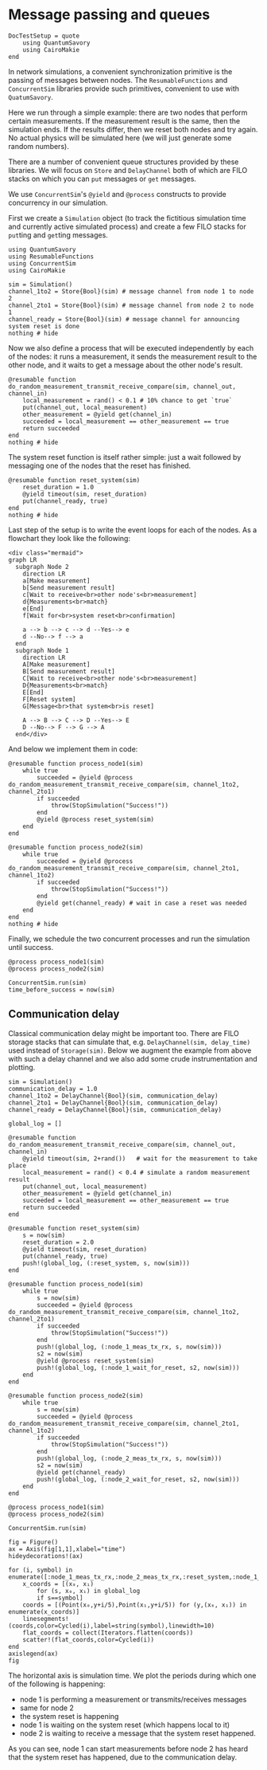 # Message passing and queues

```@meta
DocTestSetup = quote
    using QuantumSavory
    using CairoMakie
end
```

In network simulations, a convenient synchronization primitive is the passing of messages between nodes.
The `ResumableFunctions` and `ConcurrentSim` libraries provide such primitives, convenient to use with `QuatumSavory`.

Here we run through a simple example: there are two nodes that perform certain measurements. If the measurement result is the same, then the simulation ends. If the results differ, then we reset both nodes and try again. No actual physics will be simulated here (we will just generate some random numbers).

There are a number of convenient queue structures provided by these libraries. We will focus on `Store` and `DelayChannel` both of which are FILO stacks on which you can `put` messages or `get` messages.

We use `ConcurrentSim`'s `@yield` and `@process` constructs to provide concurrency in our simulation.

First we create a `Simulation` object (to track the fictitious simulation time and currently active simulated process) and create a few FILO stacks for `put`ting and `get`ting messages.

```@example messagechannel
using QuantumSavory
using ResumableFunctions
using ConcurrentSim
using CairoMakie

sim = Simulation()
channel_1to2 = Store{Bool}(sim) # message channel from node 1 to node 2
channel_2to1 = Store{Bool}(sim) # message channel from node 2 to node 1
channel_ready = Store{Bool}(sim) # message channel for announcing system reset is done
nothing # hide
```

Now we also define a process that will be executed independently by each of the nodes: it runs a measurement, it sends the measurement result to the other node, and it waits to get a message about the other node's result.

```@example messagechannel
@resumable function do_random_measurement_transmit_receive_compare(sim, channel_out, channel_in)
    local_measurement = rand() < 0.1 # 10% chance to get `true`
    put(channel_out, local_measurement)
    other_measurement = @yield get(channel_in)
    succeeded = local_measurement == other_measurement == true
    return succeeded
end
nothing # hide
```

The system reset function is itself rather simple: just a wait followed by messaging one of the nodes that the reset has finished.

```@example messagechannel
@resumable function reset_system(sim)
    reset_duration = 1.0
    @yield timeout(sim, reset_duration)
    put(channel_ready, true)
end
nothing # hide
```

Last step of the setup is to write the event loops for each of the nodes. As a flowchart they look like the following:

```@raw html
<div class="mermaid">
graph LR
  subgraph Node 2
    direction LR
    a[Make measurement]
    b[Send measurement result]
    c[Wait to receive<br>other node's<br>measurement]
    d{Measurements<br>match}
    e[End]
    f[Wait for<br>system reset<br>confirmation]

    a --> b --> c --> d --Yes--> e
    d --No--> f --> a
  end
  subgraph Node 1
    direction LR
    A[Make measurement]
    B[Send measurement result]
    C[Wait to receive<br>other node's<br>measurement]
    D{Measurements<br>match}
    E[End]
    F[Reset system]
    G[Message<br>that system<br>is reset]

    A --> B --> C --> D --Yes--> E
    D --No--> F --> G --> A
  end</div>
```

And below we implement them in code:

```@example messagechannel
@resumable function process_node1(sim)
    while true
        succeeded = @yield @process do_random_measurement_transmit_receive_compare(sim, channel_1to2, channel_2to1)
        if succeeded
            throw(StopSimulation("Success!"))
        end
        @yield @process reset_system(sim)
    end
end

@resumable function process_node2(sim)
    while true
        succeeded = @yield @process do_random_measurement_transmit_receive_compare(sim, channel_2to1, channel_1to2)
        if succeeded
            throw(StopSimulation("Success!"))
        end
        @yield get(channel_ready) # wait in case a reset was needed
    end
end
nothing # hide
```

Finally, we schedule the two concurrent processes and run the simulation until success.

```@example messagechannel
@process process_node1(sim)
@process process_node2(sim)

ConcurrentSim.run(sim)
time_before_success = now(sim)
```

## Communication delay

Classical communication delay might be important too. There are FILO storage stacks that can simulate that, e.g. `DelayChannel(sim, delay_time)` used instead of `Storage(sim)`. Below we augment the example from above with such a delay channel and we also add some crude instrumentation and plotting.

```@example messagechannel
sim = Simulation()
communication_delay = 1.0
channel_1to2 = DelayChannel{Bool}(sim, communication_delay)
channel_2to1 = DelayChannel{Bool}(sim, communication_delay)
channel_ready = DelayChannel{Bool}(sim, communication_delay)

global_log = []

@resumable function do_random_measurement_transmit_receive_compare(sim, channel_out, channel_in)
    @yield timeout(sim, 2+rand())   # wait for the measurement to take place
    local_measurement = rand() < 0.4 # simulate a random measurement result
    put(channel_out, local_measurement)
    other_measurement = @yield get(channel_in)
    succeeded = local_measurement == other_measurement == true
    return succeeded
end

@resumable function reset_system(sim)
    s = now(sim)
    reset_duration = 2.0
    @yield timeout(sim, reset_duration)
    put(channel_ready, true)
    push!(global_log, (:reset_system, s, now(sim)))
end

@resumable function process_node1(sim)
    while true
        s = now(sim)
        succeeded = @yield @process do_random_measurement_transmit_receive_compare(sim, channel_1to2, channel_2to1)
        if succeeded
            throw(StopSimulation("Success!"))
        end
        push!(global_log, (:node_1_meas_tx_rx, s, now(sim)))
        s2 = now(sim)
        @yield @process reset_system(sim)
        push!(global_log, (:node_1_wait_for_reset, s2, now(sim)))
    end
end

@resumable function process_node2(sim)
    while true
        s = now(sim)
        succeeded = @yield @process do_random_measurement_transmit_receive_compare(sim, channel_2to1, channel_1to2)
        if succeeded
            throw(StopSimulation("Success!"))
        end
        push!(global_log, (:node_2_meas_tx_rx, s, now(sim)))
        s2 = now(sim)
        @yield get(channel_ready)
        push!(global_log, (:node_2_wait_for_reset, s2, now(sim)))
    end
end

@process process_node1(sim)
@process process_node2(sim)

ConcurrentSim.run(sim)

fig = Figure()
ax = Axis(fig[1,1],xlabel="time")
hideydecorations!(ax)

for (i, symbol) in enumerate([:node_1_meas_tx_rx,:node_2_meas_tx_rx,:reset_system,:node_1_wait_for_reset,:node_2_wait_for_reset])
    x_coords = [(x₀, x₁)
        for (s, x₀, x₁) in global_log
        if s==symbol]
    coords = [(Point(x₀,y+i/5),Point(x₁,y+i/5)) for (y,(x₀, x₁)) in enumerate(x_coords)]
    linesegments!(coords,color=Cycled(i),label=string(symbol),linewidth=10)
    flat_coords = collect(Iterators.flatten(coords))
    scatter!(flat_coords,color=Cycled(i))
end
axislegend(ax)
fig
```

The horizontal axis is simulation time. We plot the periods during which one of the following is happening:

- node 1 is performing a measurement or transmits/receives messages
- same for node 2
- the system reset is happening
- node 1 is waiting on the system reset (which happens local to it)
- node 2 is waiting to receive a message that the system reset happened.

As you can see, node 1 can start measurements before node 2 has heard that the system reset has happened, due to the communication delay.

